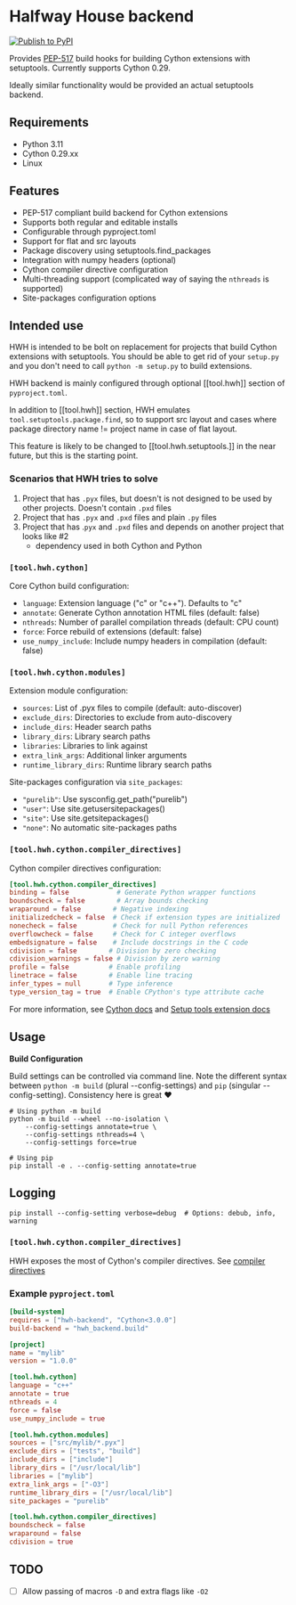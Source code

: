 # Halfway House backend
[![Publish to PyPI](https://github.com/mkgessen/hwh-backend/actions/workflows/python-publish.yml/badge.svg)](https://github.com/mkgessen/hwh-backend/actions/workflows/pypi-publish.yml)


Provides [PEP-517](https://peps.python.org/pep-0517/) build hooks for building
Cython extensions with setuptools. Currently supports Cython 0.29.

Ideally similar functionality would be provided an actual setuptools backend.

## Requirements

- Python 3.11
- Cython 0.29.xx
- Linux

## Features

- PEP-517 compliant build backend for Cython extensions
- Supports both regular and editable installs
- Configurable through pyproject.toml
- Support for flat and src layouts
- Package discovery using setuptools.find_packages
- Integration with numpy headers (optional)
- Cython compiler directive configuration
- Multi-threading support (complicated way of saying the `nthreads` is
  supported)
- Site-packages configuration options

## Intended use

HWH is intended to be bolt on replacement for projects that build Cython
extensions with setuptools. You should be able to get rid of your `setup.py` and
you don't need to call `python -m setup.py` to build extensions.

HWH backend is mainly configured through optional [[tool.hwh]] section of
`pyproject.toml`.

In addition to [[tool.hwh]] section, HWH emulates
`tool.setuptools.package.find`, so to support src layout and cases where package
directory name != project name in case of flat layout.

This feature is likely to be changed to [[tool.hwh.setuptools.]] in the near
future, but this is the starting point.

### Scenarios that HWH tries to solve

1. Project that has `.pyx` files, but doesn't is not designed to be used by
   other projects. Doesn't contain `.pxd` files
2. Project that has `.pyx` and `.pxd` files and plain `.py` files
3. Project that has .`pyx` and `.pxd` files and depends on another project that
   looks like #2
   - dependency used in both Cython and Python

### `[tool.hwh.cython]`

Core Cython build configuration:

- `language`: Extension language ("c" or "c++"). Defaults to "c"
- `annotate`: Generate Cython annotation HTML files (default: false)
- `nthreads`: Number of parallel compilation threads (default: CPU count)
- `force`: Force rebuild of extensions (default: false)
- `use_numpy_include`: Include numpy headers in compilation (default: false)

### `[tool.hwh.cython.modules]`

Extension module configuration:

- `sources`: List of .pyx files to compile (default: auto-discover)
- `exclude_dirs`: Directories to exclude from auto-discovery
- `include_dirs`: Header search paths
- `library_dirs`: Library search paths
- `libraries`: Libraries to link against
- `extra_link_args`: Additional linker arguments
- `runtime_library_dirs`: Runtime library search paths

Site-packages configuration via `site_packages`:

- `"purelib"`: Use sysconfig.get_path("purelib")
- `"user"`: Use site.getusersitepackages()
- `"site"`: Use site.getsitepackages()
- `"none"`: No automatic site-packages paths

### `[tool.hwh.cython.compiler_directives]`

Cython compiler directives configuration:

```toml
[tool.hwh.cython.compiler_directives]
binding = false            # Generate Python wrapper functions
boundscheck = false        # Array bounds checking
wraparound = false        # Negative indexing
initializedcheck = false  # Check if extension types are initialized
nonecheck = false         # Check for null Python references
overflowcheck = false     # Check for C integer overflows
embedsignature = false    # Include docstrings in the C code
cdivision = false        # Division by zero checking
cdivision_warnings = false # Division by zero warning
profile = false          # Enable profiling
linetrace = false        # Enable line tracing
infer_types = null       # Type inference
type_version_tag = true  # Enable CPython's type attribute cache
```

For more information, see
[Cython docs](https://cython.readthedocs.io/en/0.29.x/src/userguide/source_files_and_compilation.html)
and
[Setup tools extension docs](https://setuptools.pypa.io/en/latest/userguide/ext_modules.html)

## Usage

**Build Configuration**

Build settings can be controlled via command line. Note the different syntax
between `python -m build` (plural --config-settings) and `pip` (singular
--config-setting). Consistency here is great :heart:

```shell
# Using python -m build
python -m build --wheel --no-isolation \
    --config-settings annotate=true \
    --config-settings nthreads=4 \
    --config-settings force=true

# Using pip
pip install -e . --config-setting annotate=true
```

## Logging

```shell
pip install --config-setting verbose=debug  # Options: debub, info, warning
```

### `[tool.hwh.cython.compiler_directives]`

HWH exposes the most of Cython's compiler directives. See
[compiler directives](https://cython.readthedocs.io/en/0.29.x/src/userguide/source_files_and_compilation.html#compiler-directives)

### Example `pyproject.toml`

```toml pyproject.toml
[build-system]
requires = ["hwh-backend", "Cython<3.0.0"]
build-backend = "hwh_backend.build"

[project]
name = "mylib"
version = "1.0.0"

[tool.hwh.cython]
language = "c++"
annotate = true
nthreads = 4
force = false
use_numpy_include = true

[tool.hwh.cython.modules]
sources = ["src/mylib/*.pyx"]
exclude_dirs = ["tests", "build"]
include_dirs = ["include"]
library_dirs = ["/usr/local/lib"]
libraries = ["mylib"]
extra_link_args = ["-O3"]
runtime_library_dirs = ["/usr/local/lib"]
site_packages = "purelib"

[tool.hwh.cython.compiler_directives]
boundscheck = false
wraparound = false
cdivision = true
```

## TODO

- [ ] Allow passing of macros `-D` and extra flags like `-O2`
